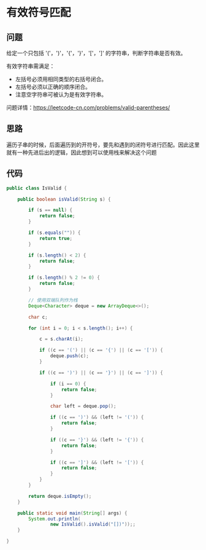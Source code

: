 # 有效符号匹配



## 问题

给定一个只包括 '('，')'，'{'，'}'，'['，']' 的字符串，判断字符串是否有效。

有效字符串需满足：

- 左括号必须用相同类型的右括号闭合。
- 左括号必须以正确的顺序闭合。
- 注意空字符串可被认为是有效字符串。

问题详情：https://leetcode-cn.com/problems/valid-parentheses/



## 思路

遍历子串的时候，后面遍历到的开符号，要先和遇到的闭符号进行匹配。因此这里就有一种先进后出的逻辑，因此想到可以使用栈来解决这个问题



## 代码

```java
public class IsValid {

    public boolean isValid(String s) {

        if (s == null) {
            return false;
        }

        if (s.equals("")) {
            return true;
        }

        if (s.length() < 2) {
            return false;
        }

        if (s.length() % 2 != 0) {
            return false;
        }

        // 使用双端队列作为栈
        Deque<Character> deque = new ArrayDeque<>();

        char c;

        for (int i = 0; i < s.length(); i++) {

            c = s.charAt(i);

            if ((c == '(') || (c == '{') || (c == '[')) {
                deque.push(c);
            }

            if ((c == ')') || (c == '}') || (c == ']')) {

                if (i == 0) {
                    return false;
                }

                char left = deque.pop();

                if ((c == ')') && (left != '(')) {
                    return false;
                }

                if ((c == '}') && (left != '{')) {
                    return false;
                }

                if ((c == ']') && (left != '[')) {
                    return false;
                }
            }
        }

        return deque.isEmpty();
    }

    public static void main(String[] args) {
        System.out.println(
                new IsValid().isValid("[])"));;
    }

}
```



